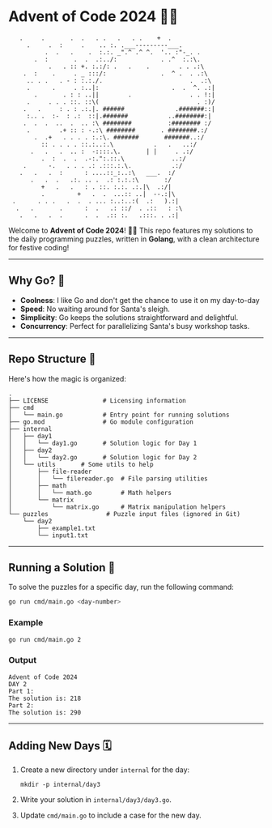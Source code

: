 # Advent of Code 2024 🎄✨  

```
   .     .       .  .   . .   .   . .    +  .
     .     .  :     .    .. :. .___---------___.      
          .  .   .    .  :.:. _".^ .^ ^.  '.. :"-_. .
       .  :       .  .  .:../:            . .^  :.:\.
           .   . :: +. :.:/: .   .    .        . . .:\
    .  :    .     . _ :::/:               .  ^ .  . .:\
     .. . .   . - : :.:./.                        .  .:\
     .      .     . :..|:                    .  .  ^. .:|
       .       . : : ..||        .                . . !:|
     .     . . . ::. ::\(                           . :)/
    .   .     : . : .:.|. ######              .#######::|
     :.. .  :-  : .:  ::|.#######           ..########:|
    .  .  .  ..  .  .. :\ ########          :######## :/
     .        .+ :: : -.:\ ########       . ########.:/
       .  .+   . . . . :.:\. #######       #######..:/
         :: . . . . ::.:..:.\           .   .   ..:/
      .   .   .  .. :  -::::.\.       | |     . .:/
         .  :  .  .  .-:.":.::.\             ..:/
    .      -.   . . . .: .:::.:.\.           .:/
   .   .   .  :      : ....::_:..:\   ___.  :/
      .   .  .   .:. .. .  .: :.:.:\       :/      
         +   .   .   : . ::. :.:. .:.|\  .:/|
         .         +   .  .  ...:: ..|  --.:|\
 .      . . .   .  .  . ... :..:..:(  .:   ).:|   
  .   .       .      :  .   .: ::/  . .::   : :\ 
   .   .   .  .      .  .  .:: :.   .:::. . .:| 
```

Welcome to **Advent of Code 2024**! 🎅✨ This repo features my solutions to the daily programming puzzles, written in **Golang**, with a clean architecture for festive coding!  

---

## Why Go? 🐹  

- **Coolness**: I like Go and don't get the chance to use it on my day-to-day
- **Speed**: No waiting around for Santa's sleigh.  
- **Simplicity**: Go keeps the solutions straightforward and delightful.  
- **Concurrency**: Perfect for parallelizing Santa's busy workshop tasks.  

---

## Repo Structure 📂  

Here's how the magic is organized:  

```
.
├── LICENSE               # Licensing information
├── cmd
│   └── main.go           # Entry point for running solutions
├── go.mod                # Go module configuration
├── internal
│   ├── day1
│   │   └── day1.go       # Solution logic for Day 1
│   ├── day2
│   │   └── day2.go       # Solution logic for Day 2
│   └── utils       # Some utils to help 
│       ├── file-reader
│       │   └── filereader.go  # File parsing utilities
│       ├── math
│       │   └── math.go        # Math helpers
│       └── matrix
│           └── matrix.go      # Matrix manipulation helpers
└── puzzles                # Puzzle input files (ignored in Git)
    └── day2
        ├── example1.txt
        └── input1.txt
```

---

## Running a Solution 🏃  

To solve the puzzles for a specific day, run the following command:  

```bash
go run cmd/main.go <day-number>
```

### Example  
```bash
go run cmd/main.go 2
```

### Output  
```plaintext
Advent of Code 2024
DAY 2
Part 1:
The solution is: 218
Part 2:
The solution is: 290
```

---

## Adding New Days 🗓️  

1. Create a new directory under `internal` for the day:  
   ```
   mkdir -p internal/day3
   ```  

2. Write your solution in `internal/day3/day3.go`.  

3. Update `cmd/main.go` to include a case for the new day.  
